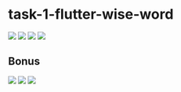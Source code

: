 # task-1-flutter-wise-word

![](/img/1.png)
![](/img/2.png)
![](/img/3.png)
![](/img/4.png)

## Bonus
![](/img/bonus1.png)
![](/img/bonus2.png)
![](/img/bonus3.png)
